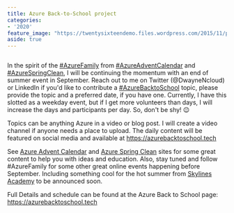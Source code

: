 ```yaml
---
title: Azure Back-to-School project
categories:
- '2020'
feature_image: "https://twentysixteendemo.files.wordpress.com/2015/11/post.png"
aside: true
---
```




<div class="wp-block-image"><figure class="aligncenter size-large"><img src="https://captainhyperscaler.files.wordpress.com/2020/03/512545d1-b1f7-4bbc-9f1e-2f5aae7a5125.jpeg?w=1024" alt="" class="wp-image-554"/></figure></div>


In the spirit of the <a href="https://twitter.com/hashtag/AzureFamily?src=hashtag_click">#AzureFamily</a> from <a href="https://twitter.com/hashtag/AzureAdventCalendar?src=hashtag_click">#AzureAdventCalendar</a> and <a href="https://twitter.com/hashtag/AzureSpringClean?src=hashtag_click">#AzureSpringClean</a>, I will be continuing the momentum with an end of summer event in September. Reach out to me on Twitter (@DwayneNcloud) or LinkedIn if you'd like to contribute a <a href="https://twitter.com/hashtag/AzureBacktoSchool?src=hashtag_click">#AzureBacktoSchool</a> topic, please provide the topic and a preferred date, if you have one.  Currently, I have this slotted as a weekday event, but if I get more volunteers than days, I will increase the days and participants per day. So, don't be shy! 😉

Topics can be anything Azure in a video or blog post. I will create a video channel if anyone needs a place to upload. The daily content will be featured on social media and available at <a href="https://azurebacktoschool.tech">https://azurebacktoschool.tech</a>

See <a rel="noreferrer noopener" aria-label="Azure Advent Calendar (opens in a new tab)" href="https://azureadventcalendar.com/" target="_blank">Azure Advent Calendar</a> and <a rel="noreferrer noopener" aria-label="Azure Spring Clean (opens in a new tab)" href="https://www.azurespringclean.com/" target="_blank">Azure Spring Clean</a> sites for some great content to help you with ideas and education.  Also, stay tuned and follow #AzureFamily for some other great online events happening before September. Including something cool for the hot summer from <a href="http://www.skylinesacademy.com">Skylines Academy</a> to be announced soon. 

Full Details and schedule can be found at the Azure Back to School page: <a href="https://azurebacktoschool.tech" target="_blank" rel="noreferrer noopener">https://azurebacktoschool.tech</a>
